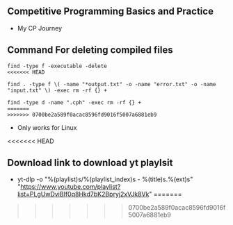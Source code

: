 ## Competitive Programming Basics and Practice

- My CP Journey

## Command For deleting compiled files

```
find -type f -executable -delete
<<<<<<< HEAD

```
```
find . -type f \( -name "*output.txt" -o -name "error.txt" -o -name "input.txt" \) -exec rm -rf {} +
```

```
find -type d -name ".cph" -exec rm -rf {} +
=======
>>>>>>> 0700be2a589f0acac8596fd9016f5007a6881eb9
```

- Only works for Linux

<<<<<<< HEAD
## Download link to download yt playlsit
 
- yt-dlp -o "%(playlist)s/%(playlist_index)s - %(title)s.%(ext)s" "https://www.youtube.com/playlist?list=PLgUwDviBIf0q8Hkd7bK2Bpryj2xVJk8Vk"
=======
>>>>>>> 0700be2a589f0acac8596fd9016f5007a6881eb9
